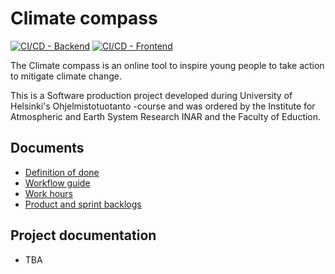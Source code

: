 # Climate compass

[![CI/CD - Backend](https://github.com/Ilmastokompassi/Ilmastokompassi/actions/workflows/backend.yml/badge.svg)](https://github.com/Ilmastokompassi/Ilmastokompassi/actions/workflows/backend.yml)
[![CI/CD - Frontend](https://github.com/Ilmastokompassi/Ilmastokompassi/actions/workflows/frontend.yml/badge.svg)](https://github.com/Ilmastokompassi/Ilmastokompassi/actions/workflows/frontend.yml)

The Climate compass is an online tool to inspire young people to take action to mitigate climate change.

This is a Software production project developed during University of Helsinki's Ohjelmistotuotanto -course and was ordered by the Institute for Atmospheric and Earth System Research INAR and the Faculty of Eduction.

## Documents

- [Definition of done](documentation/definition_of_done.md)
- [Workflow guide](documentation/workflow_guide.md)
- [Work hours](documentation/work_hours)
- [Product and sprint backlogs](https://github.com/orgs/Ilmastokompassi/projects/1/views/3)

## Project documentation

- TBA
